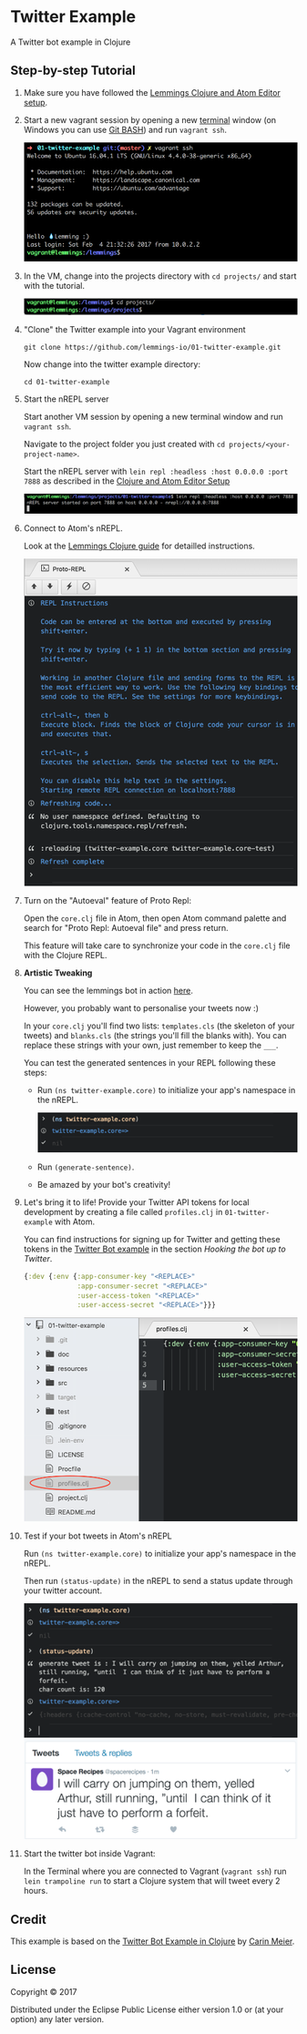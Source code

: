 # Twitter Example

A Twitter bot example in Clojure

## Step-by-step Tutorial

1. Make sure you have followed the [Lemmings Clojure and Atom Editor setup](https://lemmings.io/clojure-and-atom-editor-setup-40f8f09237b4).

2. Start a new vagrant session by opening a new [terminal](http://blog.teamtreehouse.com/introduction-to-the-mac-os-x-command-line) window (on Windows you can use [Git BASH](https://git-for-windows.github.io/)) and run `vagrant ssh`.

    ![vagrant ssh](doc/images/vagrant-ssh.png)

3. In the VM, change into the projects directory with `cd projects/` and start with the tutorial.

    ![cd projects](doc/images/cd-projects.png)

4. "Clone" the Twitter example into your Vagrant environment

    ```shell
    git clone https://github.com/lemmings-io/01-twitter-example.git
    ```

    Now change into the twitter example directory:

    ```shell
    cd 01-twitter-example
    ```

5. Start the nREPL server

    Start another VM session by opening a new terminal window and run `vagrant ssh`.

    Navigate to the project folder you just created with `cd projects/<your-project-name>`.

    Start the nREPL server with `lein repl :headless :host 0.0.0.0 :port 7888` as described in the [Clojure and Atom Editor Setup](https://lemmings.io/clojure-and-atom-editor-setup-40f8f09237b4)

   ![run nREPL server](doc/images/nrepl-server.png)

6. Connect to Atom's nREPL.

    Look at the [Lemmings Clojure guide](https://lemmings.io/clojure-and-atom-editor-setup-40f8f09237b4)
    for detailled instructions.

   ![nrepl-connection-successful](doc/images/nrepl-connection-successful.png)

7. Turn on the "Autoeval" feature of Proto Repl:

    Open the `core.clj` file in Atom, then open Atom command palette and search
    for "Proto Repl: Autoeval file" and press return.

    This feature will take care to synchronize your code in the `core.clj` file
    with the Clojure REPL.

8. **Artistic Tweaking**

    You can see the lemmings bot in action [here](https://twitter.com/betalemming).

    However, you probably want to personalise your tweets now :)

    In your `core.clj` you'll find two lists: `templates.cls` (the skeleton of your tweets) and `blanks.cls` (the strings you'll fill the blanks with). You can replace these strings with your own, just remember to keep the `___`.

    You can test the generated sentences in your REPL following these steps:

    - Run `(ns twitter-example.core)` to initialize your app's namespace in the nREPL.

        ![repl-ns](doc/images/repl-ns.png)

    - Run `(generate-sentence)`.

    - Be amazed by your bot's creativity!

9. Let's bring it to life! Provide your Twitter API tokens for local development by creating a file called `profiles.clj` in `01-twitter-example` with Atom.

    You can find instructions for signing up for Twitter and getting these tokens in the [Twitter Bot example](http://howistart.org/posts/clojure/1/) in the section *Hooking the bot up to Twitter*.

    ```clojure
    {:dev {:env {:app-consumer-key "<REPLACE>"
                 :app-consumer-secret "<REPLACE>"
                 :user-access-token "<REPLACE>"
                 :user-access-secret "<REPLACE>"}}}
    ```
    ![profiles.clj](doc/images/profiles-clj.png)

4. Test if your bot tweets in Atom's nREPL

    Run `(ns twitter-example.core)` to initialize your app's namespace in the nREPL.

    Then run `(status-update)` in the nREPL to send a status update through your twitter account.

    ![tweet via repl](doc/images/tweet-via-repl.png)
    ![twitter tweet](doc/images/twitter-tweet.png)

3. Start the twitter bot inside Vagrant:

    In the Terminal where you are connected to Vagrant (`vagrant ssh`) run `lein trampoline run` to start a Clojure system that will tweet every 2 hours.

## Credit

This example is based on the [Twitter Bot Example in Clojure](http://howistart.org/posts/clojure/1) by [Carin Meier](https://twitter.com/carinmeier).

## License

Copyright © 2017

Distributed under the Eclipse Public License either version 1.0 or (at
your option) any later version.
